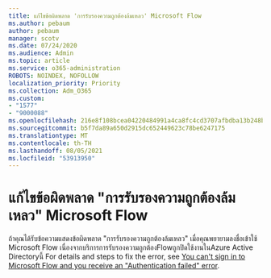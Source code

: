 ```yaml
---
title: แก้ไขข้อผิดพลาด 'การรับรองความถูกต้องล้มเหลว' Microsoft Flow
ms.author: pebaum
author: pebaum
manager: scotv
ms.date: 07/24/2020
ms.audience: Admin
ms.topic: article
ms.service: o365-administration
ROBOTS: NOINDEX, NOFOLLOW
localization_priority: Priority
ms.collection: Adm_O365
ms.custom:
- "1577"
- "9000088"
ms.openlocfilehash: 216e8f108bcea04220484991a4ca8fc4cd3707afbdba13b248b44296064a5159
ms.sourcegitcommit: b5f7da89a650d2915dc652449623c78be6247175
ms.translationtype: MT
ms.contentlocale: th-TH
ms.lasthandoff: 08/05/2021
ms.locfileid: "53913950"
---
```

# <a name="fix-authentication-failed-errors-in-microsoft-flow"></a>แก้ไขข้อผิดพลาด "การรับรองความถูกต้องล้มเหลว" Microsoft Flow

ถ้าคุณได้รับข้อความแสดงข้อผิดพลาด "การรับรองความถูกต้องล้มเหลว" เมื่อคุณพยายามลงชื่อเข้าใช้ Microsoft Flow เนื่องจากบริการการรับรองความถูกต้องFlowถูกปิดใช้งานในAzure Active Directoryนี้ For details and steps to fix the error, see [You can't sign in to Microsoft Flow and you receive an "Authentication failed" error](https://support.microsoft.com/help/4316891).